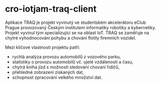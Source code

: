 # cro-iotjam-traq-client
Aplikace TRAQ je projekt vyvinutý ve studentském akcelerátoru eClub Prague provozovaný Českým institutem informatiky robotiky a kybernetiky. Projekt vyvinul tým specializující se na oblast IoT. TRAQ se zaměřuje na chytré vyhodnocování pohybu a chování flotily firemních vozidel. 


Mezi klíčové vlastnosti projektu patří:
* rychlá analýza provozu automobilů z vozového parku,
* statistiky o provozu automobilů vč. ujeté vzdálenosti a času,
* chytrá kniha jízd s možností sledování chovaní řidičů,
* přehledné zobrazení získaných dat,
* schopnost zpracování velkého množství dat.
